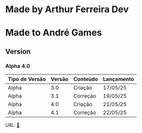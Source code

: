 # Made by Arthur Ferreira Dev

# Made to André Games

## Version
### Alpha 4.0

<table>
    <thead>
        <tr>
            <th>Tipo de Versão</th>
            <th>Versão</th>
            <th>Conteúdo</th>
            <th>Lançamento</th>  
        </tr>
    </thead>
    <tbody>
        <tr>
            <td>Alpha</td>
            <td>3.0</td>
            <td>Criação</td>
            <td>17/05/25</td>
        </tr>
        <tr>
            <td>Alpha</td>
            <td>3.1</td>
            <td>Correção</td>
            <td>19/05/25</td>
        </tr>
        <tr>
            <td>Alpha</td>
            <td>4.0</td>
            <td>Criação</td>
            <td>21/05/25</td>
        </tr>
        <tr>
            <td>Alpha</td>
            <td>4.1</td>
            <td>Correção</td>
            <td>22/05/25</td>
        </tr>
    </tbody>
</table>

<p>URL: <a href="https://arthurferreira-dev.github.io/site_andregames/index.html">🔗</a></p>

